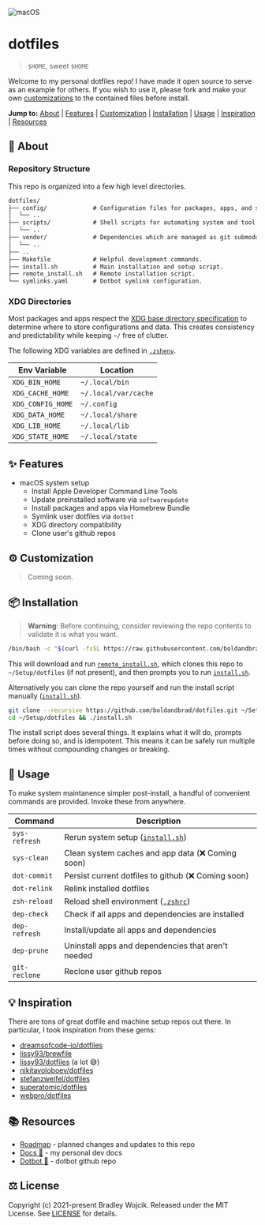 ![macOS](https://badgen.net/badge/icon/macOS/blue?icon=apple&label)

# dotfiles

> `$HOME`, sweet `$HOME`

Welcome to my personal dotfiles repo! I have made it open source to serve as an
example for others. If you wish to use it, please fork and make your own
[customizations](#customization) to the contained files before install.

**Jump to:**
[About](#about) |
[Features](#features) |
[Customization](#customization) |
[Installation](#installation) |
[Usage](#usage) |
[Inspiration](#inspiration) |
[Resources](#resources)

## 📢 About <a id="about"></a>

### Repository Structure

This repo is organized into a few high level directories.

```txt
dotfiles/
├── config/             # Configuration files for packages, apps, and services. Symlinked by dotbot.
│  └── ..
├── scripts/            # Shell scripts for automating system and tool setup. Called by install.sh.
│  └── ..
├── vendor/             # Dependencies which are managed as git submodules.
│  └── ..
├── ..
├── Makefile            # Helpful development commands.
├── install.sh          # Main installation and setup script.
├── remote_install.sh   # Remote installation script.
└── symlinks.yaml       # Dotbot symlink configuration.
```

### XDG Directories

Most packages and apps respect the
[XDG base directory specification](https://specifications.freedesktop.org/basedir-spec/latest/index.html)
to determine where to store configurations and data. This creates consistency
and predictability while keeping `~/` free of clutter.

The following XDG variables are defined in [`.zshenv`](../config/zsh/.zshenv).

| Env Variable      | Location              |
| -                 | -                     |
| `XDG_BIN_HOME`    | `~/.local/bin`        |
| `XDG_CACHE_HOME`  | `~/.local/var/cache`  |
| `XDG_CONFIG_HOME` | `~/.config`           |
| `XDG_DATA_HOME`   | `~/.local/share`      |
| `XDG_LIB_HOME`    | `~/.local/lib`        |
| `XDG_STATE_HOME`  | `~/.local/state`      |

## ✨ Features <a id="features"></a>

- macOS system setup
  - Install Apple Developer Command Line Tools
  - Update preinstalled software via `softwareupdate`
  - Install packages and apps via Homebrew Bundle
  - Symlink user dotfiles via `dotbot`
  - XDG directory compatibility
  - Clone user's github repos

## ⚙️ Customization <a id="customization"></a>

> Coming soon.

## 📦 Installation <a id="installation"></a>

> **Warning**: Before continuing, consider reviewing the repo contents to
> validate it is what you want.

```sh
/bin/bash -c "$(curl -fsSL https://raw.githubusercontent.com/boldandbrad/dotfiles/main/remote_install.sh)"
```

This will download and run [`remote_install.sh`](../remote_install.sh), which
clones this repo to `~/Setup/dotfiles` (if not present), and then prompts you to
run [`install.sh`](../install.sh).

Alternatively you can clone the repo yourself and run the install script
manually ([`install.sh`](../install.sh)).

```sh
git clone --recursive https://github.com/boldandbrad/dotfiles.git ~/Setup/dotfiles
cd ~/Setup/dotfiles && ./install.sh
```

The install script does several things. It explains what it will do, prompts
before doing so, and is idempotent. This means it can be safely run multiple
times without compounding changes or breaking.

## 🚀 Usage <a id="usage"></a>

To make system maintanence simpler post-install, a handful of convenient
commands are provided. Invoke these from anywhere.

| Command       | Description                                                 |
| -             | -                                                           |
| `sys-refresh` | Rerun system setup ([`install.sh`](../install.sh))          |
| `sys-clean`   | Clean system caches and app data (❌ Coming soon)           |
| `dot-commit`  | Persist current dotfiles to github (❌ Coming soon)         |
| `dot-relink`  | Relink installed dotfiles                                   |
| `zsh-reload`  | Reload shell environment ([`.zshrc`](../config/zsh/.zshrc)) |
| `dep-check`   | Check if all apps and dependencies are installed            |
| `dep-refresh` | Install/update all apps and dependencies                    |
| `dep-prune`   | Uninstall apps and dependencies that aren't needed          |
| `git-reclone` | Reclone user github repos                                   |

## 💡 Inspiration <a id="inspiration"></a>

There are tons of great dotfile and machine setup repos out there. In
particular, I took inspiration from these gems:

- [dreamsofcode-io/dotfiles](https://github.com/dreamsofcode-io/dotfiles)
- [lissy93/brewfile](https://github.com/lissy93/brewfile)
- [lissy93/dotfiles](https://github.com/lissy93/dotfiles) (a lot 😅)
- [nikitavoloboev/dotfiles](https://github.com/nikitavoloboev/dotfiles)
- [stefanzweifel/dotfiles](https://github.com/stefanzweifel/dotfiles)
- [superatomic/dotfiles](https://github.com/superatomic/dotfiles)
- [webpro/dotfiles](https://github.com/webpro/dotfiles)

## 📚 Resources <a id="resources"></a>

- [Roadmap](ROADMAP.md) - planned changes and updates to this repo
- [Docs 🔗](https://boldandbrad.github.io/docs) - my personal dev docs
- [Dotbot 🔗](https://github.com/anishathalye/dotbot) - dotbot github repo

## ⚖️ License <a id="license"></a>

Copyright (c) 2021-present Bradley Wojcik. Released under the MIT License. See
[LICENSE](../LICENSE) for details.
